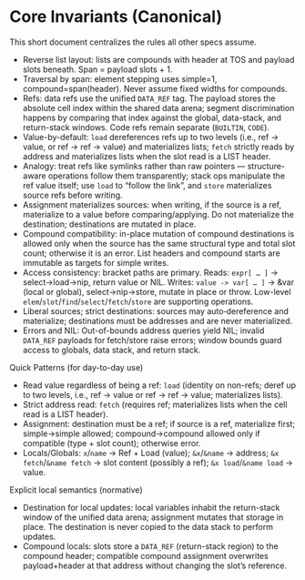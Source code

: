 # Core Invariants (Canonical)

This short document centralizes the rules all other specs assume.

- Reverse list layout: lists are compounds with header at TOS and payload slots beneath. Span = payload slots + 1.
- Traversal by span: element stepping uses simple=1, compound=span(header). Never assume fixed widths for compounds.
- Refs: data refs use the unified `DATA_REF` tag. The payload stores the absolute cell index within the shared data arena; segment discrimination happens by comparing that index against the global, data-stack, and return-stack windows. Code refs remain separate (`BUILTIN`, `CODE`).
- Value-by-default: `load` dereferences refs up to two levels (i.e., ref → value, or ref → ref → value) and materializes lists; `fetch` strictly reads by address and materializes lists when the slot read is a LIST header.
- Analogy: treat refs like symlinks rather than raw pointers — structure-aware operations follow them transparently; stack ops manipulate the ref value itself; use `load` to “follow the link”, and `store` materializes source refs before writing.
- Assignment materializes sources: when writing, if the source is a ref, materialize to a value before comparing/applying. Do not materialize the destination; destinations are mutated in place.
- Compound compatibility: in-place mutation of compound destinations is allowed only when the source has the same structural type and total slot count; otherwise it is an error. List headers and compound starts are immutable as targets for simple writes.
- Access consistency: bracket paths are primary. Reads: `expr[ … ]` → select→load→nip, return value or NIL. Writes: `value -> var[ … ]` → &var (local or global), select→nip→store, mutate in place or throw. Low-level `elem`/`slot`/`find`/`select`/`fetch`/`store` are supporting operations.
- Liberal sources; strict destinations: sources may auto‑dereference and materialize; destinations must be addresses and are never materialized.
- Errors and NIL: Out-of-bounds address queries yield NIL; invalid `DATA_REF` payloads for fetch/store raise errors; window bounds guard access to globals, data stack, and return stack.

Quick Patterns (for day-to-day use)

- Read value regardless of being a ref: `load` (identity on non-refs; deref up to two levels, i.e., ref → value or ref → ref → value; materializes lists).
- Strict address read: `fetch` (requires ref; materializes lists when the cell read is a LIST header).
- Assignment: destination must be a ref; if source is a ref, materialize first; simple→simple allowed; compound→compound allowed only if compatible (type + slot count); otherwise error.
- Locals/Globals: `x`/`name` → Ref + Load (value); `&x`/`&name` → address; `&x fetch`/`&name fetch` → slot content (possibly a ref); `&x load`/`&name load` → value.

Explicit local semantics (normative)

- Destination for local updates: local variables inhabit the return-stack window of the unified data arena; assignment mutates that storage in place. The destination is never copied to the data stack to perform updates.
- Compound locals: slots store a `DATA_REF` (return-stack region) to the compound header; compatible compound assignment overwrites payload+header at that address without changing the slot’s reference.
